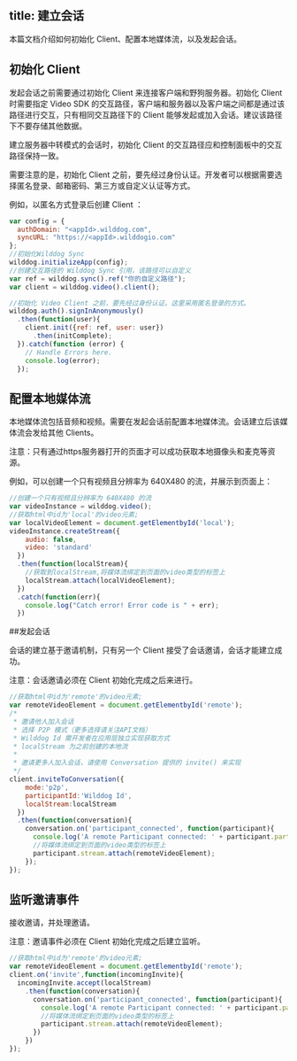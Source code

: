 title: 建立会话
---

本篇文档介绍如何初始化 Client、配置本地媒体流，以及发起会话。

## 初始化 Client

发起会话之前需要通过初始化 Client 来连接客户端和野狗服务器。初始化 Client 时需要指定 Video SDK 的交互路径，客户端和服务器以及客户端之间都是通过该路径进行交互，只有相同交互路径下的 Client 能够发起或加入会话。建议该路径下不要存储其他数据。

建立服务器中转模式的会话时，初始化 Client 的交互路径应和控制面板中的交互路径保持一致。

需要注意的是，初始化 Client 之前，要先经过身份认证。开发者可以根据需要选择匿名登录、邮箱密码、第三方或自定义认证等方式。

例如，以匿名方式登录后创建 Client ：

```javascript
var config = {
  authDomain: "<appId>.wilddog.com",
  syncURL: "https://<appId>.wilddogio.com"
};
//初始化Wilddog Sync
wilddog.initializeApp(config);
//创建交互路径的 Wilddog Sync 引用，该路径可以自定义
var ref = wilddog.sync().ref("你的自定义路径"); 
var client = wilddog.video().client();

//初始化 Video Client 之前，要先经过身份认证。这里采用匿名登录的方式。
wilddog.auth().signInAnonymously()
  .then(function(user){
    client.init({ref: ref, user: user})
      .then(initComplete);
  }).catch(function (error) {
    // Handle Errors here.
    console.log(error);
  });
```

## 配置本地媒体流

本地媒体流包括音频和视频。需要在发起会话前配置本地媒体流。会话建立后该媒体流会发给其他 Clients。

注意：只有通过https服务器打开的页面才可以成功获取本地摄像头和麦克等资源。

例如，可以创建一个只有视频且分辨率为 640X480 的流，并展示到页面上：

```javascript
//创建一个只有视频且分辨率为 640X480 的流
var videoInstance = wilddog.video();
//获取html中id为'local'的video元素;
var localVideoElement = document.getElementbyId('local');
videoInstance.createStream({
    audio: false,
    video: 'standard'
  })
  .then(function(localStream){
    //获取到localStream,将媒体流绑定到页面的video类型的标签上
    localStream.attach(localVideoElement);
  })
  .catch(function(err){
    console.log("Catch error! Error code is " + err);
  })
```

##发起会话

会话的建立基于邀请机制，只有另一个 Client 接受了会话邀请，会话才能建立成功。

注意：会话邀请必须在 Client 初始化完成之后来进行。

```javascript
//获取html中id为'remote'的video元素;
var remoteVideoElement = document.getElementbyId('remote');
/*
 * 邀请他人加入会话
 * 选择 P2P 模式（更多选择请关注API文档）
 * Wilddog Id 需开发者在应用层独立实现获取方式
 * localStream 为之前创建的本地流
 *
 * 邀请更多人加入会话，请使用 Conversation 提供的 invite() 来实现
 */
client.inviteToConversation({
    mode:'p2p',
    participantId:'Wilddog Id',
    localStream:localStream
  })
  .then(function(conversation){
    conversation.on('participant_connected', function(participant){
      console.log('A remote Participant connected: ' + participant.participantId);
      //将媒体流绑定到页面的video类型的标签上
      participant.stream.attach(remoteVideoElement);
    });
});
```

## 监听邀请事件

接收邀请，并处理邀请。

注意：邀请事件必须在 Client 初始化完成之后建立监听。

```javascript
//获取html中id为'remote'的video元素;
var remoteVideoElement = document.getElementbyId('remote');
client.on('invite',function(incomingInvite){
  incomingInvite.accept(localStream)
    .then(function(conversation){
      conversation.on('participant_connected', function(participant){
        console.log('A remote Participant connected: ' + participant.participantId);
        //将媒体流绑定到页面的video类型的标签上
        participant.stream.attach(remoteVideoElement);
      })
    })
});
```
